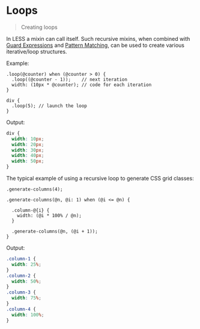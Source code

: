 <a id="loops" class="section_anchor"></a>

# Loops
> Creating loops

In LESS a mixin can call itself. Such recursive mixins, when combined with [Guard Expressions](#) and [Pattern Matching](#), can be used to create various iterative/loop structures.

Example:
```less
.loop(@counter) when (@counter > 0) {
  .loop((@counter - 1));    // next iteration
  width: (10px * @counter); // code for each iteration
}

div {
  .loop(5); // launch the loop
}
```
Output:
```css
div {
  width: 10px;
  width: 20px;
  width: 30px;
  width: 40px;
  width: 50px;
}
```

The typical example of using a recursive loop to generate CSS grid classes:
```less
.generate-columns(4);

.generate-columns(@n, @i: 1) when (@i <= @n) {

  .column-@{i} {
    width: (@i * 100% / @n);
  }

  .generate-columns(@n, (@i + 1));
}
```
Output:
```css
.column-1 {
  width: 25%;
}
.column-2 {
  width: 50%;
}
.column-3 {
  width: 75%;
}
.column-4 {
  width: 100%;
}
```
